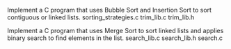 Implement a C program that uses Bubble Sort and Insertion Sort to sort contiguous or linked lists.
sorting_strategies.c trim_lib.c trim_lib.h

Implement a C program that uses Merge Sort to sort linked lists and applies binary search to find elements in the list.
search_lib.c search_lib.h search.c



